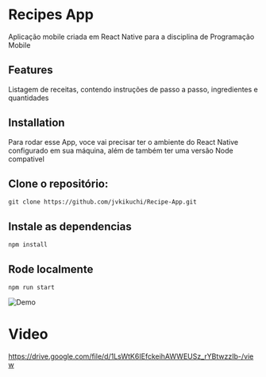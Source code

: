 # Recipes App
Aplicação mobile criada em React Native para a disciplina de Programação Mobile

## Features
Listagem de receitas, contendo instruções de passo a passo, ingredientes e quantidades

## Installation
Para rodar esse App, voce vai precisar ter o ambiente do React Native configurado em sua máquina, além de também ter uma versão Node compativel

## Clone o repositório:
```git clone https://github.com/jvkikuchi/Recipe-App.git```

## Instale as dependencias
```npm install```

## Rode localmente
```npm run start```

![Demo](https://j.gifs.com/Y79ZXM.gif)

# Video

https://drive.google.com/file/d/1LsWtK6IEfckeihAWWEUSz_rYBtwzzIb-/view
